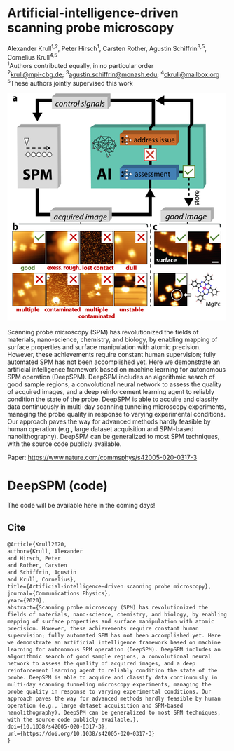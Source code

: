 # Artificial-intelligence-driven scanning probe microscopy
Alexander Krull<sup>1,2</sup>, Peter Hirsch<sup>1</sup>, Carsten Rother, Agustin Schiffrin<sup>3,5</sup>, Cornelius Krull<sup>4,5</sup></br>
<sup>1</sup>Authors contributed equally, in no particular order</br>
<sup>2</sup>krull@mpi-cbg.de; <sup>3</sup>agustin.schiffrin@monash.edu; <sup>4</sup>ckrull@mailbox.org</br>
<sup>5</sup>These authors jointly supervised this work

![DeepSPM (our method), an autonomous artificial intelligence (AI)-driven scanning probe microscope](deepspm.png "DeepSPM")

Scanning probe microscopy (SPM) has revolutionized the fields of materials, nano-science, chemistry, and biology, by enabling mapping of surface properties and surface manipulation with atomic precision. However, these achievements require constant human supervision; fully automated SPM has not been accomplished yet.
Here we demonstrate an artificial intelligence framework based on machine learning for autonomous SPM operation (DeepSPM). DeepSPM includes an algorithmic search of good sample regions, a convolutional neural network to assess the quality of acquired images, and a deep reinforcement learning agent to reliably condition the state of the probe. DeepSPM is able to acquire and classify data continuously in multi-day scanning tunneling microscopy experiments, managing the probe quality in response to varying experimental conditions. Our approach paves the way for advanced methods hardly feasible by human operation (e.g., large dataset acquisition and SPM-based nanolithography). DeepSPM can be generalized to most SPM techniques, with the source code publicly available.

Paper: https://www.nature.com/commsphys/s42005-020-0317-3

# DeepSPM (code)

The code will be available here in the coming days!


## Cite
```
@Article{Krull2020,
author={Krull, Alexander
and Hirsch, Peter
and Rother, Carsten
and Schiffrin, Agustin
and Krull, Cornelius},
title={Artificial-intelligence-driven scanning probe microscopy},
journal={Communications Physics},
year={2020},
abstract={Scanning probe microscopy (SPM) has revolutionized the fields of materials, nano-science, chemistry, and biology, by enabling mapping of surface properties and surface manipulation with atomic precision. However, these achievements require constant human supervision; fully automated SPM has not been accomplished yet. Here we demonstrate an artificial intelligence framework based on machine learning for autonomous SPM operation (DeepSPM). DeepSPM includes an algorithmic search of good sample regions, a convolutional neural network to assess the quality of acquired images, and a deep reinforcement learning agent to reliably condition the state of the probe. DeepSPM is able to acquire and classify data continuously in multi-day scanning tunneling microscopy experiments, managing the probe quality in response to varying experimental conditions. Our approach paves the way for advanced methods hardly feasible by human operation (e.g., large dataset acquisition and SPM-based nanolithography). DeepSPM can be generalized to most SPM techniques, with the source code publicly available.},
doi={10.1038/s42005-020-0317-3},
url={https://doi.org/10.1038/s42005-020-0317-3}
}
```
